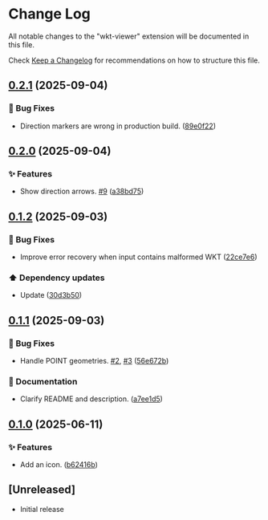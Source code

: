 # Change Log

All notable changes to the "wkt-viewer" extension will be documented in this file.

Check [Keep a Changelog](http://keepachangelog.com/) for recommendations on how to structure this file.

## [0.2.1](https://github.com/hallsbyra/wkt-viewer/compare/v0.2.0...v0.2.1) (2025-09-04)


### 🐛 Bug Fixes

* Direction markers are wrong in production build. ([89e0f22](https://github.com/hallsbyra/wkt-viewer/commit/89e0f22ff4a14b8df981c03007b62b5dbf46169e))

## [0.2.0](https://github.com/hallsbyra/wkt-viewer/compare/v0.1.2...v0.2.0) (2025-09-04)


### ✨ Features

* Show direction arrows. [#9](https://github.com/hallsbyra/wkt-viewer/issues/9) ([a38bd75](https://github.com/hallsbyra/wkt-viewer/commit/a38bd75b7d75d34fba2b73fcad8cce6d9bd35e27))

## [0.1.2](https://github.com/hallsbyra/wkt-viewer/compare/v0.1.1...v0.1.2) (2025-09-03)


### 🐛 Bug Fixes

* Improve error recovery when input contains malformed WKT ([22ce7e6](https://github.com/hallsbyra/wkt-viewer/commit/22ce7e643fc69a14bae605f41c71564eb6c8767f))


### ⬆️ Dependency updates

* Update ([30d3b50](https://github.com/hallsbyra/wkt-viewer/commit/30d3b50e8f78b0651d690bb9f3f1a90894608117))

## [0.1.1](https://github.com/hallsbyra/wkt-viewer/compare/v0.1.0...v0.1.1) (2025-09-03)


### 🐛 Bug Fixes

* Handle POINT geometries. [#2](https://github.com/hallsbyra/wkt-viewer/issues/2), [#3](https://github.com/hallsbyra/wkt-viewer/issues/3) ([56e672b](https://github.com/hallsbyra/wkt-viewer/commit/56e672b4b94625667a6fb6425fbf53b85bb39564))


### 📝 Documentation

* Clarify README and description. ([a7ee1d5](https://github.com/hallsbyra/wkt-viewer/commit/a7ee1d54d16ece279173657179a0cf202b28a6e7))

## [0.1.0](https://github.com/hallsbyra/wkt-viewer/compare/v0.0.1...v0.1.0) (2025-06-11)


### ✨ Features

* Add an icon. ([b62416b](https://github.com/hallsbyra/wkt-viewer/commit/b62416b02a709a4e06045ac05588e095aa50a3e2))

## [Unreleased]

- Initial release
